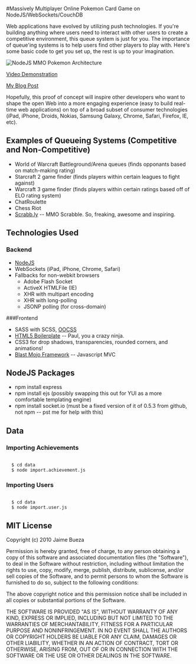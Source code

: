 #Massively Multiplayer Online Pokemon Card Game on NodeJS/WebSockets/CouchDB

Web applications have evolved by utilizing push technologies. If you're building anything where users need to interact with other users to create a competitive environment, this queue system is just for you. The importance of queue'ing systems is to help users find other players to play with. Here's some basic code to get you set up, the rest is up to your imagination.

![NodeJS MMO Pokemon Architecture](http://bueza.com/temp/mmo-cards-architecture.png) 

[Video Demonstration](http://youtu.be/Kcsjb1Isweo?hd=1)

[My Blog Post](http://jbueza.blogspot.com/2010/09/nodejs-hack-session-mmo-pokemon-with.html)

Hopefully, this proof of concept will inspire other developers who want to shape the open Web into a more engaging experience (easy to build real-time web applications) on top of a broad subset of consumer technologies (iPad, iPhone, Droids, Nokias, Samsung Galaxy, Chrome, Safari, Firefox, IE, etc).

## Examples of Queueing Systems (Competitive and Non-Competitive)

* World of Warcraft Battleground/Arena queues (finds opponants based on match-making rating)
* Starcraft 2 game finder (finds players within certain leagues to fight against)
* Warcraft 3 game finder (finds players within certain ratings based off of ELO rating system)
* ChatRoulette 
* Chess Riot 
* [Scrabb.ly](http://www.scrabb.ly) -- MMO Scrabble. So, freaking, awesome and inspiring.

## Technologies Used

### Backend

* [NodeJS](http://www.nodejs.org)
* WebSockets (iPad, iPhone, Chrome, Safari)
* Fallbacks for non-webkit browsers
  * Adobe Flash Socket
  * ActiveX HTMLFile (IE)
  * XHR with multipart encoding
  * XHR with long-polling
  * JSONP polling (for cross-domain)

###Frontend

* SASS with SCSS, [OOCSS](http://wiki.github.com/stubbornella/oocss/)
* [HTML5 Boilerplate](http://www.html5boilerplate.com) -- Paul, you a crazy ninja.
* CSS3 for drop shadows, transparencies, rounded corners, and animations!
* [Blast Mojo Framework](http://www.blastmojo.com) -- Javascript MVC

## NodeJS Packages

* npm install express
* npm install ejs  (possibly swapping this out for YUI as a more comfortable templating engine)
* npm install socket.io (must be a fixed version of it of 0.5.3 from github, not npm -- pst me for help with this)


## Data 

### Importing Achievements
<code>
  $ cd data
  $ node import.achievement.js
</code>

### Importing Users
<code>
  $ cd data
  $ node import.user.js
</code>

## MIT License

Copyright (c) 2010 Jaime Bueza

Permission is hereby granted, free of charge, to any person obtaining a copy
of this software and associated documentation files (the "Software"), to deal
in the Software without restriction, including without limitation the rights
to use, copy, modify, merge, publish, distribute, sublicense, and/or sell
copies of the Software, and to permit persons to whom the Software is
furnished to do so, subject to the following conditions:

The above copyright notice and this permission notice shall be included in
all copies or substantial portions of the Software.

THE SOFTWARE IS PROVIDED "AS IS", WITHOUT WARRANTY OF ANY KIND, EXPRESS OR
IMPLIED, INCLUDING BUT NOT LIMITED TO THE WARRANTIES OF MERCHANTABILITY,
FITNESS FOR A PARTICULAR PURPOSE AND NONINFRINGEMENT. IN NO EVENT SHALL THE
AUTHORS OR COPYRIGHT HOLDERS BE LIABLE FOR ANY CLAIM, DAMAGES OR OTHER
LIABILITY, WHETHER IN AN ACTION OF CONTRACT, TORT OR OTHERWISE, ARISING FROM,
OUT OF OR IN CONNECTION WITH THE SOFTWARE OR THE USE OR OTHER DEALINGS IN
THE SOFTWARE.
